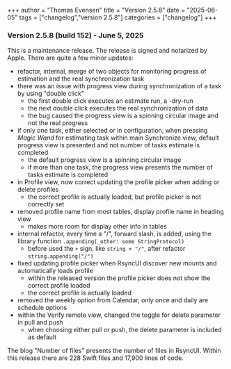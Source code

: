 +++
author = "Thomas Evensen"
title = "Version 2.5.8"
date = "2025-06-05"
tags = ["changelog","version 2.5.8"]
categories = ["changelog"]
+++

### Version 2.5.8 (build 152) - June 5, 2025 

This is a maintenance release. The release is signed and notarized by Apple. There are quite a few minor updates:

- refactor, internal, merge of two objects for monitoring progress of estimation and the real synchronization task
- there was an issue with progress view during synchronization of a task by using "double click"
    - the first double click executes an estimate run, a -dry-run
    - the next double click executes the real synchronization of data
    - the bug caused the progress view is a spinning circular image and not the real progress
- if only one task, either selected or in configuration, when pressing *Magic Wand* for estimating task  within main Synchronize view, default progress view is presented and not number of tasks estimate is completed
    - the default progress view is a spinning circular image
    - if more than one task, the progress view presents the number of tasks estimate is completed
- in Profile view, now correct updating the profile picker when adding or delete profiles
    - the correct profile is actually loaded, but profile picker is not correctly set
- removed profile name from most tables, display profile name in heading view
    - makes more room for display other info in tables
- internal refactor, every time a "/", forward slash, is added, using the library function `.appending(_other: some StringProtocol)`
    - before used the `+` sign, like `string + "/"`, after refactor  `string.appending("/")`
- fixed updating profile picker when RsyncUI discover new mounts and automatically loads profile
    - within the released version the profile picker does not show the correct profile loaded
    - the correct profile is actually loaded
- removed the weekly option from Calendar, only once and daily are schedule options
- within the Verify remote view, changed the toggle for delete parameter in pull and push
    - when choosing either pull or push, the delete parameter is included as default
 
The blog "Number of files" presents the number of files in RsyncUI. Within this release there are 228 Swift files and 17,900 lines of code.
